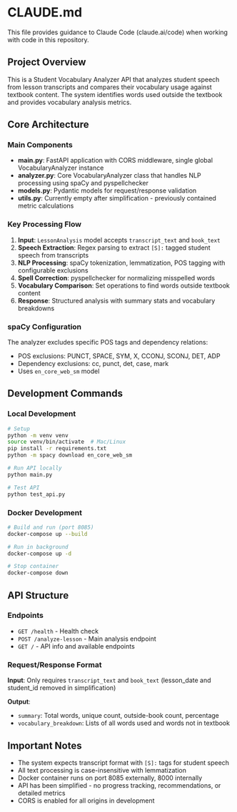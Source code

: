 # CLAUDE.md

This file provides guidance to Claude Code (claude.ai/code) when working with code in this repository.

## Project Overview

This is a Student Vocabulary Analyzer API that analyzes student speech from lesson transcripts and compares their vocabulary usage against textbook content. The system identifies words used outside the textbook and provides vocabulary analysis metrics.

## Core Architecture

### Main Components

- **main.py**: FastAPI application with CORS middleware, single global VocabularyAnalyzer instance
- **analyzer.py**: Core VocabularyAnalyzer class that handles NLP processing using spaCy and pyspellchecker
- **models.py**: Pydantic models for request/response validation
- **utils.py**: Currently empty after simplification - previously contained metric calculations

### Key Processing Flow

1. **Input**: `LessonAnalysis` model accepts `transcript_text` and `book_text`
2. **Speech Extraction**: Regex parsing to extract `[S]:` tagged student speech from transcripts
3. **NLP Processing**: spaCy tokenization, lemmatization, POS tagging with configurable exclusions
4. **Spell Correction**: pyspellchecker for normalizing misspelled words
5. **Vocabulary Comparison**: Set operations to find words outside textbook content
6. **Response**: Structured analysis with summary stats and vocabulary breakdowns

### spaCy Configuration

The analyzer excludes specific POS tags and dependency relations:
- POS exclusions: PUNCT, SPACE, SYM, X, CCONJ, SCONJ, DET, ADP
- Dependency exclusions: cc, punct, det, case, mark
- Uses `en_core_web_sm` model

## Development Commands

### Local Development
```bash
# Setup
python -m venv venv
source venv/bin/activate  # Mac/Linux
pip install -r requirements.txt
python -m spacy download en_core_web_sm

# Run API locally
python main.py

# Test API
python test_api.py
```

### Docker Development
```bash
# Build and run (port 8085)
docker-compose up --build

# Run in background
docker-compose up -d

# Stop container
docker-compose down
```

## API Structure

### Endpoints
- `GET /health` - Health check
- `POST /analyze-lesson` - Main analysis endpoint
- `GET /` - API info and available endpoints

### Request/Response Format
**Input**: Only requires `transcript_text` and `book_text` (lesson_date and student_id removed in simplification)

**Output**: 
- `summary`: Total words, unique count, outside-book count, percentage
- `vocabulary_breakdown`: Lists of all words used and words not in textbook

## Important Notes

- The system expects transcript format with `[S]:` tags for student speech
- All text processing is case-insensitive with lemmatization
- Docker container runs on port 8085 externally, 8000 internally
- API has been simplified - no progress tracking, recommendations, or detailed metrics
- CORS is enabled for all origins in development